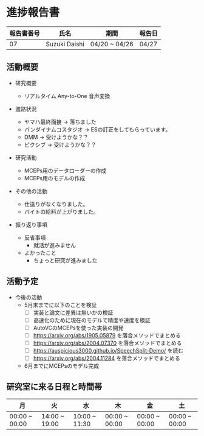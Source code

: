 
# 進捗報告書

報告書番号 | 氏名   | 期間         | 報告日
----- | ---- | ---------- | ---
07    | Suzuki Daishi | 04/20 ~ 04/26 | 04/27

## 活動概要

- 研究概要
  - リアルタイム Any-to-One 音声変換

- 進路状況
  - ヤマハ最終面接 -> 落ちました
  - バンダイナムコスタジオ -> ESの訂正をしてもらっています。
  - DMM -> 受けようかな？？
  - ピクシブ -> 受けようかな？？

- 研究活動
  - MCEPs用のデータローダーの作成
  - MCEPs用のモデルの作成
- その他の活動
  - 仕送りがなくなりました。
  - バイトの給料が上がりました。
- 振り返り事項
  - 反省事項
    - 就活が進みません
  - よかったこと
    - ちょっと研究が進みました

## 活動予定

  - 今後の活動
    - 5月末までに以下のことを検証
      - [ ] 実装と論文に差異は無いかの検証
      - [ ] 高速化のために現在のモデルで精度や速度を検証
      - [ ] AutoVCのMCEPsを使った実装の開発
      - [ ] https://arxiv.org/abs/1905.05879 を落合メソッドでまとめる
      - [ ] https://arxiv.org/abs/2004.07370 を落合メソッドでまとめる
      - [ ] https://auspicious3000.github.io/SpeechSplit-Demo/ を読む
      - [ ] https://arxiv.org/abs/2004.11284 を落合メソッドでまとめる
    - 6月までにMCEPsのモデル完成


## 研究室に来る日程と時間帯

| 月             | 火            | 水            | 木            | 金             | 土
| ------------- | ------------- | ------------- | ------------- | ------------- | -------------
| 00:00 ~ 00:00 | 14:00 ~ 19:00 | 10:00 ~ 11:30 | 00:00 ~ 00:00 | 00:00 ~ 00:00 | 00:00 ~ 00:00
